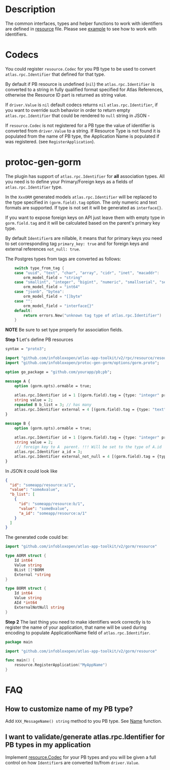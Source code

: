 # Description

The common interfaces, types and helper functions to work with identifiers are defined in [resource](resource.go) file.
Please see [example](example_test.go) to see how to work with identifiers.

# Codecs

You could register `resource.Codec` for you PB type to be used to convert `atlas.rpc.Identifier` that defined for that type.

By default if PB resource is undefined (`nil`) the `atlas.rpc.Identifier` is converted to a string in fully qualified format specified for
Atlas References, otherwise the Resource ID part is returned as string value.

If `driver.Value` is `nil` default codecs returns `nil` `atlas.rpc.Identifier`, if you want to override such behavior in order to return empty
`atlas.rpc.Identifier` that could be rendered to `null` string in JSON - 

If `resource.Codec` is not registered for a PB type the value of identifier is converted from `driver.Value` to a string.
If Resource Type is not found it is populated from the name of PB type,
the Application Name is populated if was registered. (see `RegisterApplication`).

# protoc-gen-gorm

The plugin has support of `atlas.rpc.Identifier` for **all** association types. All you need is to define your Primary/Foreign keys as
a fields of `atlas.rpc.Identifier` type.

In the `XxxORM` generated models `atlas.rpc.Identifier` will be replaced to the type specified in `(gorm.field).tag` option.
The only numeric and text formats are supported. If type is not set it will be generated as `interface{}`.

If you want to expose foreign keys on API just leave them with empty type in `gorm.field.tag` and it will be calculated based on the
parent's primary key type.

By default `Identifier`s are nillable, it means that for primary keys you need to set corresponding tag `primary_key: true` and for foreign keys
and external references `not_null: true`.

The Postgres types from tags are converted as follows:

```go
    switch type_from_tag {
    case "uuid", "text", "char", "array", "cidr", "inet", "macaddr":
        orm_model_field = "string"
    case "smallint", "integer", "bigint", "numeric", "smallserial", "serial", "bigserial":
        orm_model_field = "int64"
    case "jsonb", "bytea":
        orm_model_field = "[]byte"
    case "":
        orm_model_field = "interface{}"
    default:
        return errors.New("unknown tag type of atlas.rpc.Identifier")
    }
```

**NOTE** Be sure to set type properly for association fields.

**Step 1** Let's define PB resources

```proto
syntax = "proto3";

import "github.com/infobloxopen/atlas-app-toolkit/v2/rpc/resource/resource.proto";
import "github.com/infobloxopen/protoc-gen-gorm/options/gorm.proto";

option go_package = "github.com/yourapp/pb;pb";

message A {
    option (gorm.opts).ormable = true;
    
    atlas.rpc.Identifier id = 1 [(gorm.field).tag = {type: "integer" primary_key: true}];
    string value = 2;
    repeated B b_list = 3; // has many
    atlas.rpc.Identifier external = 4 [(gorm.field).tag = {type: "text"}];
}

message B {
    option (gorm.opts).ormable = true;
    
    atlas.rpc.Identifier id = 1 [(gorm.field).tag = {type: "integer" primary_key: true}];
    string value = 2;
     // foreign key to A  parent. !!! Will be set to the type of A.id
    atlas.rpc.Identifier a_id = 3;
    atlas.rpc.Identifier external_not_null = 4 [(gorm.field).tag = {type: "text" not_null: true}];
}
```

In JSON it could look like
```json
{
  "id": "someapp/resource:a/1",
  "value": "someAvalue",
  "b_list": [
    {
      "id": "someapp/resource:b/1",
      "value": "someBvalue",
      "a_id": "someapp/resource:a/1"
    }
  ]
}
```

The generated code could be:
```go
import "github.com/infobloxopen/atlas-app-toolkit/v2/gorm/resource"

type AORM struct {
	Id int64
	Value string
	BList []*BORM
	External *string
}

type BORM struct {
	Id int64
	Value string
	AId *int64
	ExternalNotNull string
}
```

**Step 2** The last thing you need to make identifiers work correctly is to register the name of your application,
that name will be used during encoding to populate ApplicationName field of `atlas.rpc.Identifier`.

```go
package main

import "github.com/infobloxopen/atlas-app-toolkit/v2/gorm/resource"

func main() {
    resource.RegisterApplication("MyAppName")
}
```

# FAQ

## How to customize name of my PB type?

Add `XXX_MessageName() string` method to you PB type. See [Name](resource.go) function.

## I want to validate/generate atlas.rpc.Identifier for PB types in my application

Implement [resource.Codec](resource.go) for your PB types and you will be given a full control on how `Identifier`s 
are converted to/from `driver.Value`. 
